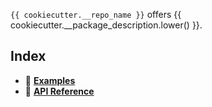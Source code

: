 `{{ cookiecutter.__repo_name }}` offers {{ cookiecutter.__package_description.lower() }}.

## Index

- 🏫 [**Examples**](./examples.md)
- 🔬 [**API Reference**](./reference.md)

